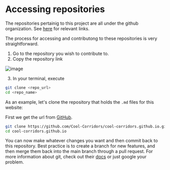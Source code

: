 # Accessing repositories

The repositories pertainig to this project are all under the github organization. See [here](../introduction.md#github) for relevant links.

The process for accessing and contributong to these repositories is very straightforward. 

1. Go to the repository you wish to contribute to.
2. Copy the repository link

![image](https://i.imgur.com/8YffvCV.png)

3. In your terminal, execute 
```bash
git clone <repo_url>
cd <repo_name>
```

As an example, let's clone the repository that holds the `.md` files for this website:

First we get the url from [GitHub](https://github.com/Cool-Corridors/cool-corridors.github.io).

```bash
git clone https://github.com/Cool-Corridors/cool-corridors.github.io.git
cd cool-corridors.github.io
```

You can now make whatever changes you want and then commit back to this repository. Best practice is to create a branch for new features, and then merge them back into the main branch through a pull request. For more information about git, check out their [docs](https://git-scm.com/docs) or just google your problem.  


